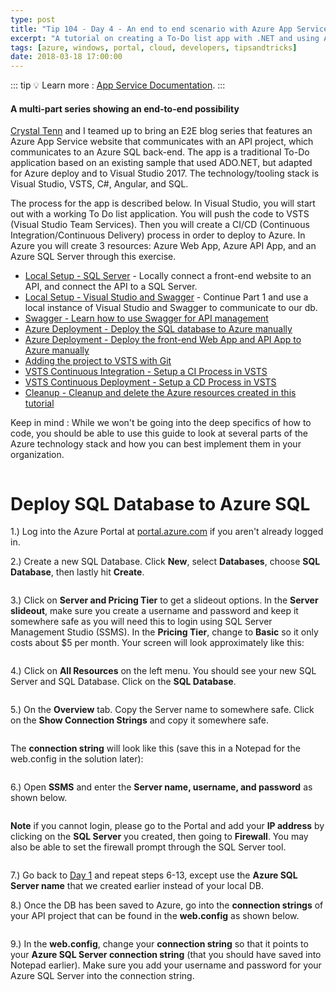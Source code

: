 ```yaml
---
type: post
title: "Tip 104 - Day 4 - An end to end scenario with Azure App Service, API Apps, SQL, VSTS and CI/CD"
excerpt: "A tutorial on creating a To-Do list app with .NET and using Azure App Service, API Apps, SQL, VSTS and CI/CD"
tags: [azure, windows, portal, cloud, developers, tipsandtricks]
date: 2018-03-18 17:00:00
---
```


::: tip
:bulb: Learn more : [App Service Documentation](https://docs.microsoft.com/azure/app-service?WT.mc_id=docs-azuredevtips-azureappsdev).
:::

#### A multi-part series showing an end-to-end possibility

[Crystal Tenn](https://www.linkedin.com/in/crystal-tenn-6a0b9b67/) and I teamed up to bring an E2E blog series that features an Azure App Service website that communicates with an API project, which communicates to an Azure SQL back-end. The app is a traditional To-Do application based on an existing sample that used ADO.NET, but adapted for Azure deploy and to Visual Studio 2017. The  technology/tooling stack is Visual Studio, VSTS, C#, Angular, and SQL. 

The process for the app is described below. In Visual Studio, you will start out with a working To Do list application. You will push the code to VSTS (Visual Studio Team Services). Then you will create a CI/CD (Continuous Integration/Continuous Delivery) process in order to deploy to Azure. In Azure you will create 3 resources: Azure Web App, Azure API App, and an Azure SQL Server through this exercise. 

* [Local Setup - SQL Server](https://microsoft.github.io/AzureTipsAndTricks/blog/tip101.html) - Locally connect a front-end website to an API, and connect the API to a SQL Server. 
* [Local Setup - Visual Studio and Swagger](https://microsoft.github.io/AzureTipsAndTricks/blog/tip102.html) - Continue Part 1 and use a local instance of Visual Studio and Swagger to communicate to our db.
* [Swagger - Learn how to use Swagger for API management](https://microsoft.github.io/AzureTipsAndTricks/blog/tip103.html)
* [Azure Deployment - Deploy the SQL database to Azure manually](https://microsoft.github.io/AzureTipsAndTricks/blog/tip104.html)
* [Azure Deployment - Deploy the front-end Web App and API App to Azure manually](https://microsoft.github.io/AzureTipsAndTricks/blog/tip105.html)
* [Adding the project to VSTS with Git](https://microsoft.github.io/AzureTipsAndTricks/blog/tip107.html) 
* [VSTS Continuous Integration - Setup a CI Process in VSTS](https://microsoft.github.io/AzureTipsAndTricks/blog/tip108.html) 
* [VSTS Continuous Deployment - Setup a CD Process in VSTS](https://microsoft.github.io/AzureTipsAndTricks/blog/tip109.html) 
* [Cleanup - Cleanup and delete the Azure resources created in this tutorial](https://microsoft.github.io/AzureTipsAndTricks/blog/tip110.html)

Keep in mind : While we won't be going into the deep specifics of how to code, you should be able to use this guide to look at several parts of the Azure technology stack and how you can best implement them in your organization. 

<img :src="$withBase('/files/todolist-diagram.png')">


# Deploy SQL Database to Azure SQL

1.) Log into the Azure Portal at [portal.azure.com](https://portal.azure.com) if you aren't already logged in.

2.) Create a new SQL Database. Click **New**, select **Databases**, choose **SQL Database**, then lastly hit **Create**.

<img :src="$withBase('/files/e2e-01SelectSQLDBPortal.png')">

3.) Click on **Server and Pricing Tier** to get a slideout options. In the **Server slideout**, make sure you create a username and password and keep it somewhere safe as you will need this to login using SQL Server Management Studio (SSMS).  In the **Pricing Tier**, change to **Basic** so it only costs about $5 per month. Your screen will look approximately like this:

<img :src="$withBase('/files/e2e-02DBOptions.png')">

4.) Click on **All Resources** on the left menu. You should see your new SQL Server and SQL Database. Click on the **SQL Database**. 

<img :src="$withBase('/files/e2e-03AllResources.png')">

5.) On the **Overview** tab. Copy the Server name to somewhere safe. Click on the **Show Connection Strings**  and copy it somewhere safe.

<img :src="$withBase('/files/e2e-05DatabaseOverview.png')">

The **connection string** will look like this (save this in a Notepad for the web.config in the solution later):

<img :src="$withBase('/files/e2e-06ConnectionString.png')">

6.) Open **SSMS** and enter the **Server name, username, and password** as shown below. 

<img :src="$withBase('/files/e2e-07SSMS.png')">
      
**Note** if you cannot login, please go to the Portal and add your **IP address** by clicking on the **SQL Server** you created, then going to **Firewall**. You may also be able to set the firewall prompt through the SQL Server tool. 


<img :src="$withBase('/files/e2e-10.PNG')">

7.) Go back to [Day 1](tip101/) and repeat steps 6-13, except use the **Azure SQL Server name** that we created earlier instead of your local DB. 

8.) Once the DB has been saved to Azure, go into the **connection strings** of your API project that can be found in the **web.config** as shown below.

<img :src="$withBase('/files/e2e-webconfig.jpg')">

9.) In the **web.config**, change your **connection string** so that it points to your **Azure SQL Server connection string** (that you should have saved into Notepad earlier). Make sure you add your username and password for your Azure SQL Server into the connection string. 

<img :src="$withBase('/files/e2e-webconfig3.jpg')">

